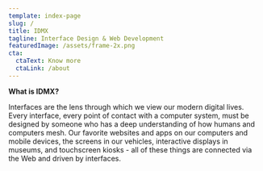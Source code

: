 ```yaml
---
template: index-page
slug: /
title: IDMX
tagline: Interface Design & Web Development
featuredImage: /assets/frame-2x.png
cta:
  ctaText: Know more
  ctaLink: /about
---
```

**What is IDMX?**


Interfaces are the lens through which we view our modern digital lives. Every interface, every point of contact with a computer system, must be designed by someone who has a deep understanding of how humans and computers mesh. Our favorite websites and apps on our computers and mobile devices, the screens in our vehicles, interactive displays in museums, and touchscreen kiosks - all of these things are connected via the Web and driven by interfaces.
